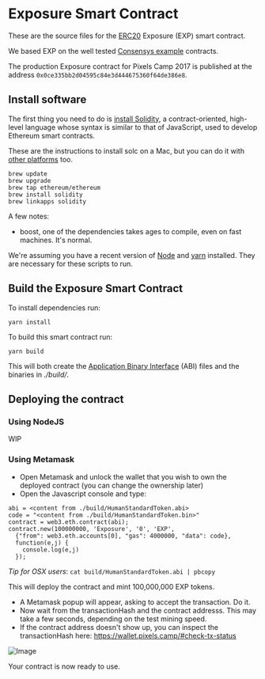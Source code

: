 # Exposure Smart Contract

These are the source files for the [ERC20][4] Exposure (EXP) smart contract.

We based EXP on the well tested [Consensys example][5] contracts.

The production Exposure contract for Pixels Camp 2017 is published at the address `0x0ce335bb2d04595c84e3d444675360f64de386e8`.

## Install software

The first thing you need to do is [install Solidity][2], a contract-oriented, high-level language whose syntax is similar to that of JavaScript, used to develop Ethereum smart contracts.

These are the instructions to install solc on a Mac, but you can do it with [other platforms][2] too.

```
brew update
brew upgrade
brew tap ethereum/ethereum
brew install solidity
brew linkapps solidity
```

A few notes:

* boost, one of the dependencies takes ages to compile, even on fast machines. It's normal.

We're assuming you have a recent version of [Node][7] and [yarn][3] installed. They are necessary for these scripts to run.

## Build the Exposure Smart Contract

To install dependencies run:

```
yarn install
```

To build this smart contract run:

```
yarn build
```

This will both create the [Application Binary Interface][6] (ABI) files and the binaries in *./build/*.

## Deploying the contract

### Using NodeJS

WIP

### Using Metamask

 * Open Metamask and unlock the wallet that you wish to own the deployed contract (you can change the ownership later)
 * Open the Javascript console and type:

```
abi = <content from ./build/HumanStandardToken.abi>
code = "<content from ./build/HumanStandardToken.bin>"
contract = web3.eth.contract(abi);
contract.new(100000000, 'Exposure', '0', 'EXP',
  {"from": web3.eth.accounts[0], "gas": 4000000, "data": code},
  function(e,j) {
    console.log(e,j)
  });
```

*Tip for OSX users*: `cat build/HumanStandardToken.abi | pbcopy`

This will deploy the contract and mint 100,000,000 EXP tokens.

 * A Metamask popup will appear, asking to accept the transaction. Do it.
 * Now wait from the transactionHash and the contract addresss. This may take a few seconds, depending on the test mining speed.
 * If the contract address doesn't show up, you can inspect the transactionHash here: https://wallet.pixels.camp/#check-tx-status

![Image](https://github.com/PixelsCamp/moon/blob/master/imgs/deplyimg1.png?raw=true)

Your contract is now ready to use.

[1]: https://github.com/ConsenSys/Tokens
[2]: http://solidity.readthedocs.io/en/develop/installing-solidity.html
[3]: https://yarnpkg.com/en/docs/install
[4]: https://github.com/ethereum/EIPs/issues/20
[5]: https://github.com/ConsenSys/Tokens
[6]: https://github.com/ethereum/wiki/wiki/Ethereum-Contract-ABI
[7]: https://nodejs.org/en/
